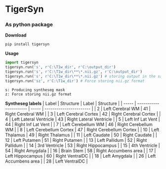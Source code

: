 # TigerSyn
### As python package
**Download**
```
pip install tigersyn
```
**Usage**
```python
import tigersyn
tigersyn.run('s', r'C:\T1w_dir', r'C:\output_dir')
tigersyn.run('s', r'C:\T1w_dir\**\*.nii.gz', r'C:\output_dir')
tigersyn.run('s', r'C:\T1w_dir\**\*.nii.gz') # storing output in the same dir
tigersyn.run('sz', r'C:\T1w_dir') # Force storing nii.gz format
```
```
s: Producing syntheseg mask
z: Force storing nii.gz format
```

**Syntheseg labels**
| Label | Structure              | Label | Structure               |
| ----- | ---------------------- | ----- | ----------------------- |
| 2     | Left Cerebral WM       | 41    | Right Cerebral WM       |
| 3     | Left Cerebral Cortex   | 42    | Right Cerebral Cortex   |
| 4     | Left Lateral Ventricle | 43    | Right Lateral Ventricle |
| 5     | Left Inf Lat Vent      | 44    | Right Inf Lat Vent      |
| 7     | Left Cerebellum WM     | 46    | Right Cerebellum WM     |
| 8     | Left Cerebellum Cortex | 47    | Right Cerebellum Cortex |
| 10    | Left Thalamus          | 49    | Right Thalamus          |
| 11    | Left Caudate           | 50    | Right Caudate           |
| 12    | Left Putamen           | 51    | Right Putamen           |
| 13    | Left Pallidum          | 52    | Right Pallidum          |
| 14    | 3rd Ventricle          | 53    | Right Hippocampus       |
| 15    | 4th Ventricle          | 54    | Right Amygdala          |
| 16    | Brain Stem             | 58    | Right Accumbens area    |
| 17    | Left Hippocampus       | 60    | Right VentralDC         |
| 18    | Left Amygdala          |
| 26    | Left Accumbens area    |
| 28    | Left VentralDC         |